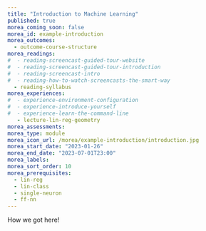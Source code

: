 ```yaml
---
title: "Introduction to Machine Learning"
published: true
morea_coming_soon: false
morea_id: example-introduction
morea_outcomes:
  - outcome-course-structure
morea_readings:
#  - reading-screencast-guided-tour-website
#  - reading-screencast-guided-tour-introduction
#  - reading-screencast-intro
#  - reading-how-to-watch-screencasts-the-smart-way
  - reading-syllabus
morea_experiences:
#  - experience-environment-configuration
#  - experience-introduce-yourself
#  - experience-learn-the-command-line
   - lecture-lin-reg-geometry
morea_assessments:
morea_type: module
morea_icon_url: /morea/example-introduction/introduction.jpg
morea_start_date: "2023-01-26"
morea_end_date: "2023-07-01T23:00"
morea_labels:
morea_sort_order: 10
morea_prerequisites:
  - lin-reg
  - lin-class
  - single-neuron
  - ff-nn
---
```


How we got here!
